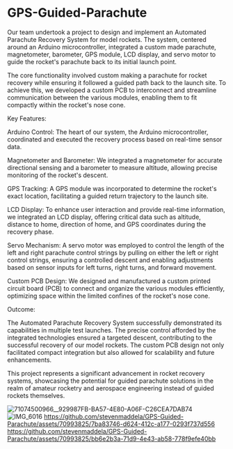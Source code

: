 # GPS-Guided-Parachute

Our team undertook a project to design and implement an Automated Parachute Recovery System for model rockets. The system, centered around an Arduino microcontroller, integrated a custom made parachute, magnetometer, barometer, GPS module, LCD display, and servo motor to guide the rocket's parachute back to its initial launch point.

The core functionality involved custom making a parachute for rocket recovery while ensuring it followed a guided path back to the launch site. To achieve this, we developed a custom PCB to interconnect and streamline communication between the various modules, enabling them to fit compactly within the rocket's nose cone.

Key Features:

Arduino Control: The heart of our system, the Arduino microcontroller, coordinated and executed the recovery process based on real-time sensor data.

Magnetometer and Barometer: We integrated a magnetometer for accurate directional sensing and a barometer to measure altitude, allowing precise monitoring of the rocket's descent.

GPS Tracking: A GPS module was incorporated to determine the rocket's exact location, facilitating a guided return trajectory to the launch site.

LCD Display: To enhance user interaction and provide real-time information, we integrated an LCD display, offering critical data such as altitude, distance to home, direction of home, and GPS coordinates during the recovery phase.

Servo Mechanism: A servo motor was employed to control the length of the left and right parachute control strings by pulling on either the left or right control strings, ensuring a controlled descent and enabling adjustments based on sensor inputs for left turns, right turns, and forward movement.

Custom PCB Design: We designed and manufactured a custom printed circuit board (PCB) to connect and organize the various modules efficiently, optimizing space within the limited confines of the rocket's nose cone.

Outcome:

The Automated Parachute Recovery System successfully demonstrated its capabilities in multiple test launches. The precise control afforded by the integrated technologies ensured a targeted descent, contributing to the successful recovery of our model rockets. The custom PCB design not only facilitated compact integration but also allowed for scalability and future enhancements.

This project represents a significant advancement in rocket recovery systems, showcasing the potential for guided parachute solutions in the realm of amateur rocketry and aerospace engineering instead of guided rockets themselves.

![71074500966__929987FB-BA57-4E80-A06F-C26CEA7DAB74](https://github.com/stevenmaddela/GPS-Guided-Parachute/assets/70993825/e6a3611d-bc6c-4e95-ad8b-00695f3dd7a3)
![IMG_6016](https://github.com/stevenmaddela/GPS-Guided-Parachute/assets/70993825/2b71838a-565a-4834-8bf2-9d34259e65b6)
https://github.com/stevenmaddela/GPS-Guided-Parachute/assets/70993825/7ba83746-d624-412c-a177-0293f737d556
https://github.com/stevenmaddela/GPS-Guided-Parachute/assets/70993825/bb6e2b3a-71d9-4e43-ab58-778f9efe40bb


